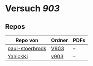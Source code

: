 # Versuch *903*

## Repos

|                 Repo von                 |                               Ordner                                |PDFs|
|------------------------------------------|---------------------------------------------------------------------|----|
|[paul-stoerbrock](../repo/paul-stoerbrock)|[V903](https://github.com/paul-stoerbrock/Praktikum/tree/master/V903)|–   |
|[YanickKi](../repo/YanickKi)              |[v903](https://github.com/YanickKi/AP_T_Y/tree/main/v903)            |–   |
